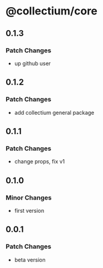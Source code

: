 # @collectium/core

## 0.1.3

### Patch Changes

- up github user

## 0.1.2

### Patch Changes

- add collectium general package

## 0.1.1

### Patch Changes

- change props, fix v1

## 0.1.0

### Minor Changes

- first version

## 0.0.1

### Patch Changes

- beta version
